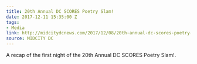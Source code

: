 ```yaml
---
title: 20th Annual DC SCORES Poetry Slam!
date: 2017-12-11 15:35:00 Z
tags:
- Media
link: http://midcitydcnews.com/2017/12/08/20th-annual-dc-scores-poetry-slam/
source: MIDCITY DC
---
```


A recap of the first night of the 20th Annual DC SCORES Poetry Slam!.